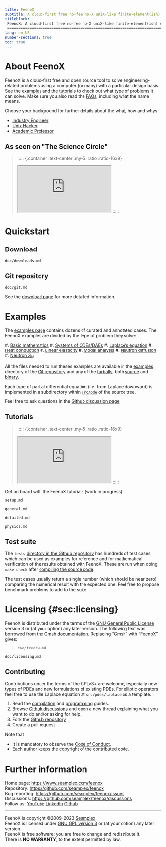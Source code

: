 ```yaml
---
title: FeenoX
subtitle: A cloud-first free no-fee no-X uniX-like finite-element(ish) computational engineering tool
titleblock: |
 FeenoX: A cloud-first free no-fee no-X uniX-like finite-element(ish) computational engineering tool
 =======================================================================================
lang: en-US
number-sections: true
toc: true
...
```


# About FeenoX

FeenoX is a cloud-first free and open source tool to solve engineering-related problems using a computer (or many) with a particular design basis.
See the [examples](https://www.seamplex.com/feenox/examples/) and the [tutorials](https://www.seamplex.com/feenox/doc/tutorials/) to check out what type of problems it can solve.
Make sure you also read the [FAQs](doc/FAQ.md), including what the name means.

Choose your background for further details about the what, how and whys:

 * [Industry Engineer](README-engineers.md)
 * [Unix Hacker](README-hackers.md)
 * [Academic Professor](README-academics.md)


## As seen on  "The Science Circle"
 
> ::::: {.container .text-center .my-5 .ratio .ratio-16x9}
> <iframe class="embed-responsive-item" src="https://www.youtube.com/embed/EZSjFzJAhbw?rel=0" allowfullscreen></iframe>
> :::::


 
# Quickstart

## Download

```include
doc/downloads.md
```

## Git repository

```include
doc/git.md
```

See the [download page](https://seamplex.com/feenox/download.html) for more detailed information.


# Examples

The [examples page](https://seamplex.com/feenox/examples) contains dozens of curated and annotated cases.
The FeenoX examples are divided by the type of problem they solve:

 #. [Basic mathematics](https://seamplex.com/feenox/examples/basic.html)
 #. [Systems of ODEs/DAEs](https://seamplex.com/feenox/examples/daes.html)
 #. [Laplace’s equation](https://seamplex.com/feenox/examples/laplace.html)
 #. [Heat conduction](https://seamplex.com/feenox/examples/thermal.html)
 #. [Linear elasticity](https://seamplex.com/feenox/examples/mechanical.html)
 #. [Modal analysis](https://seamplex.com/feenox/examples/modal.html)
 #. [Neutron diffusion](https://seamplex.com/feenox/examples/neutron_diffusion.html)
 #. [Neutron $S_N$](https://seamplex.com/feenox/examples/neutron_sn.html)

All the files needed to run theses examples are available in the [examples](https://github.com/seamplex/feenox/tree/main/examples) directory of the [Git repository](https://github.com/seamplex/feenox) and any of the [tarballs](https://www.seamplex.com/feenox/download.html), both [source](https://www.seamplex.com/feenox/dist/src) and [binary](https://www.seamplex.com/feenox/dist/linux).

Each type of partial differential equation (i.e. from Laplace downward) is implemented in a subdirectory within [`src/pde`](https://github.com/seamplex/feenox/tree/main/src/pdes) of the source tree.

Feel free to ask questions in the [Github discussion page](https://github.com/seamplex/feenox/discussions)

## Tutorials


> ::::: {.container .text-center .my-5 .ratio .ratio-16x9}
> <iframe class="embed-responsive-item" src="https://www.youtube.com/embed/b3K2QewI8jE?rel=0" allowfullscreen></iframe>
> :::::

Get on board with the FeenoX tutorials (work in progress):

```{.include shift-heading-level-by=1}
setup.md
```
 
 
```{.include shift-heading-level-by=1}
general.md
```

```{.include shift-heading-level-by=1}
detailed.md
```

```{.include shift-heading-level-by=1}
physics.md
```

 

## Test suite
 
The `tests` [directory in the Github repository](https://github.com/seamplex/feenox/tree/main/tests) has hundreds of test cases which can be used as examples for reference and for mathematical verification of the results obtained with FeenoX.
These are run when doing `make check` after [compiling the source code](doc/compile.md). 

The test cases usually return a single number (which should be near zero) comparing the numerical result with the expected one.
Feel free to propose benchmark problems to add to the suite.



# Licensing {#sec:licensing}

FeenoX is distributed under the terms of the [GNU General Public License](http://www.gnu.org/copyleft/gpl.html) version 3 or (at your option) any later version. The following text was borrowed from the [Gmsh documentation](http://gmsh.info/doc/texinfo/gmsh.html#Copying-conditions). Replacing “Gmsh” with “FeenoX” gives:

> ```include
> doc/freesw.md
> ```

```include
doc/licensing.md
```

## Contributing

Contributions under the terms of the GPLv3+ are welcome, especially new types of PDEs and new formulations of existing PDEs.
For elliptic operators feel free to use the Laplace equation at `src/pdes/laplace` as a template.

 1. Read the [compilation](./doc/compilation.md) and [programming](./doc/programming.md) guides.
 2. Browse [Github discussions](https://github.com/seamplex/feenox/discussions) and open a new thread explaining what you want to do and/or asking for help.
 3. Fork the [Github repository](https://github.com/seamplex/feenox/)
 4. Create a pull request

Note that

 * It is mandatory to observe the [Code of Conduct](CODE_OF_CONDUCT.md).
 * Each author keeps the copyright of the contributed code.


# Further information

Home page: <https://www.seamplex.com/feenox>  
Repository: <https://github.com/seamplex/feenox>  
Bug reporting: <https://github.com/seamplex/feenox/issues>  
Discussions: <https://github.com/seamplex/feenox/discussions>  
Follow us: [YouTube](https://www.youtube.com/channel/UCC6SzVLxO8h6j5rLlfCQPhA)
           [LinkedIn](https://www.linkedin.com/company/seamplex/)
           [Github](https://github.com/seamplex)

---------------------------

FeenoX is copyright ©2009-2023 [Seamplex](https://www.seamplex.com)  
FeenoX is licensed under [GNU GPL version 3](http://www.gnu.org/copyleft/gpl.html) or (at your option) any later version.  
FeenoX is free software: you are free to change and redistribute it.  
There is **NO WARRANTY**, to the extent permitted by law.  
